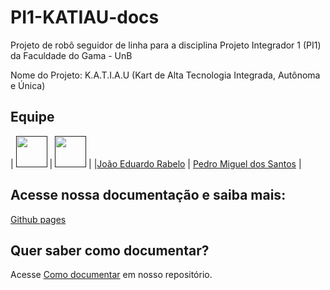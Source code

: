 # PI1-KATIAU-docs

Projeto de robô seguidor de linha para a disciplina Projeto Integrador 1 (PI1) da Faculdade do Gama - UnB

Nome do Projeto: K.A.T.I.A.U (Kart de Alta Tecnologia Integrada, Autônoma e Única)


## Equipe

| [<img src="https://avatars.githubusercontent.com/u/78875892?v=4" width=50>]()  | [<img src="https://avatars.githubusercontent.com/u/64806397?s=96&v=4" width=50>]() |
|[João Eduardo Rabelo](https://github.com/JoaoEduardoP) | [Pedro Miguel dos Santos](https://github.com/pedroMADBR) |


## Acesse nossa documentação e saiba mais: 
[Github pages](https://pi1-2024-1.github.io/PI1-KATIAU-docs/)

## Quer saber como documentar?

Acesse [Como documentar](https://pi1-2024-1.github.io/PI1-KATIAU-docs/como_documentar/) em nosso repositório. 


